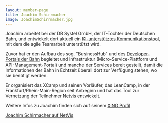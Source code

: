 ```yaml
---
layout: member-page
title: Joachim Schirrmacher
image: JoachimSchirrmacher.jpg
---
```


Joachim arbeitet bei der DB Systel GmbH, der IT-Tochter der Deutschen Bahn, und entwickelt dort aktuell ein
[KI-unterstütztes Kommunikationstool](https://assistify.de), mit dem die agile Teamarbeit unterstützt wird.

Zuvor hat er den Aufbau des sog. "BusinessHub" und des [Developer-Portals der Bahn](https://developer.deutschebahn.com)
begleitet und Infrastruktur (Micro-Service-Plattform und API-Management-Portal) und manche der Services bereit gestellt,
damit die Informationen der Bahn in Echtzeit überall dort zur Verfügung stehen, wo sie benötigt werden.

Er organisiert das XCamp und seinen Vorläufer, das LeanCamp, in der Frankfurt/Rhein-Main-Region seit Anbeginn und hat
das Tool zur Vernetzung der Teilnehmer [Netvis](https://xcamp.co/netvis/) entwickelt.

Weitere Infos zu Joachim finden sich auf seinem [XING Profil](https://www.xing.com/profile/Joachim_Schirrmacher)

[Joachim Schirmacher auf NetVis](https://xcamp.co/netvis/#0x186b5)

